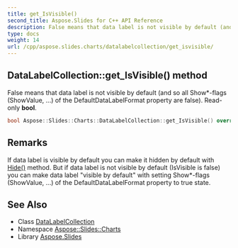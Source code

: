 ```yaml
---
title: get_IsVisible()
second_title: Aspose.Slides for C++ API Reference
description: False means that data label is not visible by default (and so all Show*-flags (ShowValue, ...) of the DefaultDataLabelFormat property are false). Read-only bool.
type: docs
weight: 14
url: /cpp/aspose.slides.charts/datalabelcollection/get_isvisible/
---
```

## DataLabelCollection::get_IsVisible() method


False means that data label is not visible by default (and so all Show*-flags (ShowValue, ...) of the DefaultDataLabelFormat property are false). Read-only **bool**.

```cpp
bool Aspose::Slides::Charts::DataLabelCollection::get_IsVisible() override
```

## Remarks


If data label is visible by default you can make it hidden by default with [Hide()](../hide/) method. But if data label is not visible by default (IsVisible is false) you can make data label \"visible 
by default\" with setting Show*-flags (ShowValue, ...) of the DefaultDataLabelFormat property to true state. 
## See Also

* Class [DataLabelCollection](./)
* Namespace [Aspose::Slides::Charts](../)
* Library [Aspose.Slides](../../)